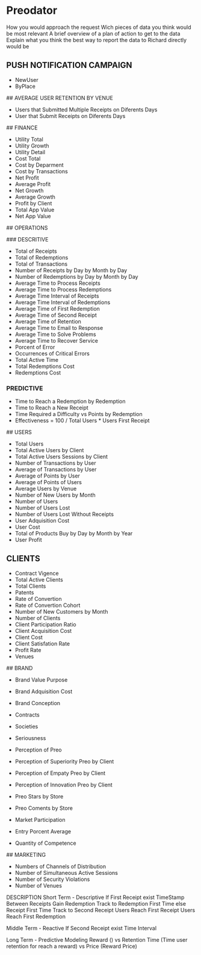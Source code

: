 # Preodator

How you would approach the request
Wich pieces of data you think would be most relevant
A brief overview of a plan of action to get to the data
Explain what you think the best way to report the data to Richard directly would be

## PUSH NOTIFICATION CAMPAIGN
  - NewUser
  - ByPlace

## AVERAGE USER RETENTION BY VENUE
  - Users that Submitted Multiple Receipts on Diferents Days
  - User that Submit Receipts on Diferents Days

## FINANCE
  - Utility Total
  - Utility Growth
  - Utility Detail
  - Cost Total
  - Cost by Deparment
  - Cost by Transactions
  - Net Profit
  - Average Profit
  - Net Growth
  - Average Growth
  - Profit by Client
  - Total App Value
  - Net App Value

## OPERATIONS

### DESCRITIVE
  - Total of Receipts
  - Total of Redemptions
  - Total of Transactions
  - Number of Receipts by Day by Month by Day
  - Number of Redemptions by Day by Month by Day
  - Average Time to Process Receipts
  - Average Time to Process Redemptions
  - Average Time Interval of Receipts
  - Average Time Interval of Redemptions
  - Average Time of First Redemption
  - Average Time of Second Receipt
  - Average Time of Retention
  - Average Time to Email to Response
  - Average Time to Solve Problems
  - Average Time to Recover Service
  - Porcent of Error
  - Occurrences of Critical Errors
  - Total Active Time
  - Total Redemptions Cost
  - Redemptions Cost

### PREDICTIVE
  - Time to Reach a Redemption by Redemption
  - Time to Reach a New Receipt
  - Time Required a Difficulty vs Points by Redemption
  - Effectiveness = 100 / Total Users * Users First Receipt

## USERS
  - Total Users
  - Total Active Users by Client
  - Total Active Users Sessions by Client
  - Number of Transactions by User
  - Average of Transactions by User
  - Average of Points by User
  - Average of Points of Users
  - Average Users by Venue
  - Number of New Users by Month
  - Number of Users
  - Number of Users Lost
  - Number of Users Lost Without Receipts
  - User Adquisition Cost
  - User Cost
  - Total of Products Buy by Day by Month by Year
  - User Profit

## CLIENTS
  - Contract Vigence
  - Total Active Clients
  - Total Clients
  - Patents
  - Rate of Convertion
  - Rate of Convertion Cohort
  - Number of New Customers by Month
  - Number of Clients
  - Client Participation Ratio
  - Client Acquisition Cost
  - Client Cost
  - Client Satisfation Rate
  - Profit Rate
  - Venues

## BRAND
  - Brand Value Purpose
  - Brand Adquisition Cost
  - Brand Conception
  - Contracts
  - Societies
  - Seriousness

  - Perception of Preo
  - Perception of Superiority Preo by Client
  - Perception of Empaty Preo by Client
  - Perception of Innovation Preo by Client

  - Preo Stars by Store
  - Preo Coments by Store

  - Market Participation
  - Entry Porcent Average
  - Quantity of Competence

## MARKETING
  - Numbers of Channels of Distribution
  - Number of Simultaneous Active Sessions
  - Number of Security Violations
  - Number of Venues

DESCRIPTION
  Short Term - Descriptive
  If First Receipt exist
    TimeStamp Between Receipts
    Gain Redemption
    Track to Redemption First Time
  else
    Receipt First Time
    Track to Second Receipt
  Users Reach First Receipt
  Users Reach First Redemption


  Middle Term - Reactive
  If Second Receipt exist
    Time Interval

  Long Term - Predictive Modeling
    Reward () vs
    Retention Time (Time user retention for reach a reward) vs Price (Reward Price)
